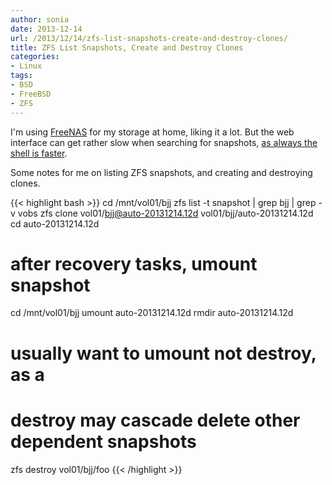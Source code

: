 ```yaml
---
author: sonia
date: 2013-12-14
url: /2013/12/14/zfs-list-snapshots-create-and-destroy-clones/
title: ZFS List Snapshots, Create and Destroy Clones
categories:
- Linux
tags:
- BSD
- FreeBSD
- ZFS
---
```


I'm using [FreeNAS](http://www.freenas.org/) for my storage at home, liking it a lot. But the web interface can get rather slow when searching for snapshots, [as always the shell is faster](http://en.wikipedia.org/wiki/In_the_Beginning..._Was_the_Command_Line).

<!--more-->

Some notes for me on listing ZFS snapshots, and creating and destroying clones.

{{< highlight bash >}}
cd /mnt/vol01/bjj
zfs list -t snapshot | grep bjj | grep -v vobs
zfs clone vol01/bjj@auto-20131214.12d vol01/bjj/auto-20131214.12d
cd auto-20131214.12d

# after recovery tasks, umount snapshot
cd /mnt/vol01/bjj
umount auto-20131214.12d
rmdir auto-20131214.12d

# usually want to umount not destroy, as a
# destroy may cascade delete other dependent snapshots
zfs destroy vol01/bjj/foo
{{< /highlight >}}

